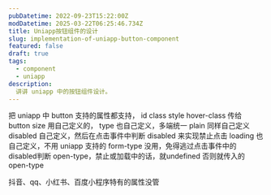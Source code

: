 ```yaml
---
pubDatetime: 2022-09-23T15:22:00Z
modDatetime: 2025-03-22T06:25:46.734Z
title: Uniapp按钮组件的设计
slug: implementation-of-uniapp-button-component
featured: false
draft: true
tags:
  - component
  - uniapp
description:
  讲讲 uniapp 中的按钮组件设计。
---
```


把 uniapp 中 button 支持的属性都支持，
id class style hover-class 传给 button
size 用自己定义的，
type 也自己定义，多端统一
plain 同样自己定义
disabled 自己定义，然后在点击事件中判断 disabled 来实现禁止点击
loading 也自己定义，不用 uniapp 支持的
form-type 没用，免得逃过点击事件中的 disabled判断
open-type，禁止或加载中的话，就undefined 否则就传入的open-type

抖音、qq、小红书、百度小程序特有的属性没管
